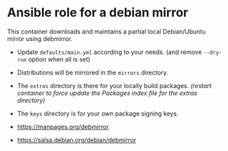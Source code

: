 # Ansible role for a debian mirror

This container downloads and maintains a partial local Debian/Ubuntu mirror using debmirror.

- Update `defaults/main.yml` according to your needs. (and remove `--dry-run` option when all is set)
- Distributions will be mirrored in the `mirrors` directory.
- The `extras` directory is there for your locally build packages.
  *(restart container to force update the Packages index file for the extras directory)*
- The `keys` directory is for your own package signing keys.

- https://manpages.org/debmirror
- https://salsa.debian.org/debian/debmirror

